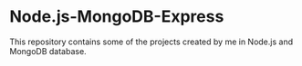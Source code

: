 # Node.js-MongoDB-Express
This repository contains some of the projects created by me in Node.js and MongoDB database.
